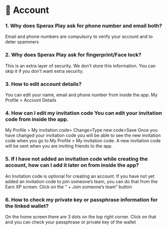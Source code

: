 # 👐 Account

### 1. Why does Sperax Play ask for phone number and email both?

Email and phone numbers are compulsory to verify your account and to deter spammers

### 2. Why does Sperax Play ask for fingerprint/Face lock?&#x20;

This is an extra layer of security. We don’t store this information. You can skip it if you don’t want extra security.

### 3. How to edit account details?&#x20;

You can edit your name, email and phone number from inside the app. My Profile > Account Details

### 4. How can I edit my invitation code You can edit your invitation code from inside the app.&#x20;

My Profile > My invitation code> Change>Type new code>Save Once you have changed your invitation code you will be able to see the new invitation code when you go to My Profile > My invitation code. A new invitation code will be sent when you are inviting friends to the app.

### 5. If I have not added an invitation code while creating the account, how can I add it later on from inside the app?&#x20;

An Invitation code is optional for creating an account. If you have not yet added an invitation code to join someone’s team, you can do that from the Earn XP screen. Click on the “ + Join someone’s team” button

### 6. How to check my private key or passphrase information for the linked wallet?&#x20;

On the home screen there are 3 dots on the top right corner. Click on that and you can check your passphrase or private key of the wallet
